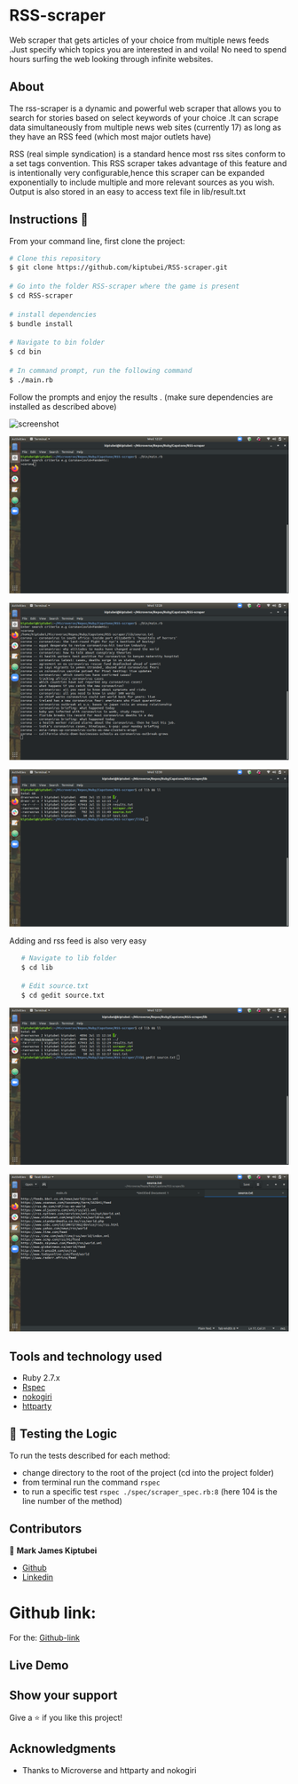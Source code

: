 # RSS-scraper

Web scraper that gets articles of your choice from multiple news feeds .Just specify which topics
you are interested in and voila! No need to spend hours surfing the web looking through infinite websites.

## About

The rss-scraper is a dynamic and powerful web scraper that allows you to search for stories based
on select keywords of your choice .It can scrape data simultaneously from multiple news web sites (currently 17) as long as they have an RSS feed (which most major outlets have)

RSS (real simple syndication) is a standard hence most rss sites conform to a set tags convention.
This RSS scraper takes advantage of this feature and is intentionally very configurable,hence this scraper can be expanded exponentially to include multiple and more relevant sources as you wish.
Output is also stored in an easy to access text file in lib/result.txt

## Instructions 🔧

From your command line, first clone the project:

```bash
# Clone this repository
$ git clone https://github.com/kiptubei/RSS-scraper.git

# Go into the folder RSS-scraper where the game is present
$ cd RSS-scraper

# install dependencies
$ bundle install

# Navigate to bin folder
$ cd bin

# In command prompt, run the following command
$ ./main.rb
```

Follow the prompts and enjoy the results .
(make sure dependencies are installed as described above)

![screenshot](./img/start_scraper.png.png)

![screenshot](./img/enter_search_criteria.png)

![screenshot](./img/view_results.png)

![screenshot](./img/locate_results.png)

Adding and rss feed is also very easy

```bash
   # Navigate to lib folder
   $ cd lib

   # Edit source.txt
   $ cd gedit source.txt
```

![screenshot](./img/add_rss_feeds_1.png)

![screenshot](./img/add_rss_feeds_2.png)

## Tools and technology used

- Ruby 2.7.x
- [Rspec](https://rspec.info/)
- [nokogiri](https://nokogiri.org/)
- [httparty](https://github.com/jnunemaker/httparty)

## 🔨 Testing the Logic

To run the tests described for each method:

- change directory to the root of the project (cd into the project folder)
- from terminal run the command `rspec`
- to run a specific test `rspec ./spec/scraper_spec.rb:8` (here 104 is the line number of the method)

## Contributors

​👤 **Mark James Kiptubei**

- [Github](https://github.com/kiptubei)
- [Linkedin](https://www.linkedin.com/in/mark-james-k-aa875829/)

# Github link:

For the: [Github-link](https://github.com/kiptubei/RSS-scraper/)

## Live Demo

## Show your support

Give a ⭐️ if you like this project!

## Acknowledgments

- Thanks to Microverse and httparty and nokogiri

